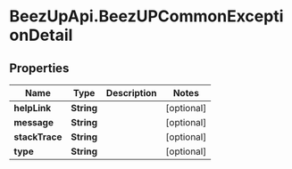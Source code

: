 # BeezUpApi.BeezUPCommonExceptionDetail

## Properties
Name | Type | Description | Notes
------------ | ------------- | ------------- | -------------
**helpLink** | **String** |  | [optional] 
**message** | **String** |  | [optional] 
**stackTrace** | **String** |  | [optional] 
**type** | **String** |  | [optional] 


